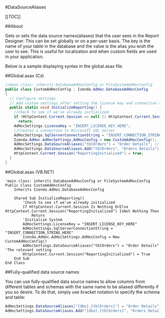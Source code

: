 #DataSourceAliases

[[_TOC_]]

##About

Gets or sets the data source names(aliases) that the user sees in the Report Designer. This can be set globally or on a per-user basis. The key is the name of your table in the database and the value is the alias you wish the user to see. This is useful for localization and when custom fields are used in your application.

Below is a sample displaying syntax in the global.asax file.

##Global.asax (C♯)

```csharp
//main class: inherits DatabaseAdHocConfig or FileSystemAdHocConfig
public class CustomAdHocConfig : Izenda.AdHoc.DatabaseAdHocConfig
{
  // Configure settings
  // Add custom settings after setting the license key and connection string by overriding the ConfigureSettings() method
  public static void InitializeReporting() {
    //Check to see if we've already initialized.
    if (HttpContext.Current.Session == null || HttpContext.Current.Session["ReportingInitialized"] != null)
      return;
    AdHocSettings.LicenseKey = "INSERT_LICENSE_KEY_HERE";
    //Creates a connection to Microsoft SQL Server
    AdHocSettings.SqlServerConnectionString = "INSERT_CONNECTION_STRING_HERE";
    Izenda.AdHoc.AdHocSettings.AdHocConfig = new CustomAdHocConfig();
    AdHocSettings.DataSourceAliases["tblOrders"] = "Order Details"; //The relevant setting
    AdHocSettings.DataSourceAliases.Add("tblOrders", "Orders Details"); //Additional way to set
    HttpContext.Current.Session["ReportingInitialized"] = true;
  }
}
```

##Global.asax (VB.NET)

```visualbasic
'main class: inherits DatabaseAdHocConfig or FileSystemAdHocConfig
Public Class CustomAdHocConfig
    Inherits Izenda.AdHoc.DatabaseAdHocConfig

    Shared Sub InitializeReporting()
        'Check to see if we've already initialized
        If HttpContext.Current.Session Is Nothing OrElse HttpContext.Current.Session("ReportingInitialized") IsNot Nothing Then
            Return
        'Initialize System
        AdHocSettings.LicenseKey = "INSERT_LICENSE_KEY_HERE"
        AdHocSettings.SqlServerConnectionString = "INSERT_CONNECTION_STRING_HERE"
        Izenda.AdHoc.AdHocSettings.AdHocConfig = New CustomAdHocConfig()
        AdHocSettings.DataSourceAliases("tblOrders") = "Order Details" 'The relevant setting
        HttpContext.Current.Session("ReportingInitialized") = True
    End Sub
End Class
```

##Fully-qualified data source names

You can use fully-qualified data source names to allow columns from different tables and schemas with the same name to be aliased differently if you so desire. To do that, simply use bracket notation to specify the schema and table:

```csharp
AdHocSettings.DataSourceAliases["[dbo].[tblOrders]"] = "Order Details";
AdHocSettings.DataSourceAliases.Add("[dbo].[tblOrders]", "Orders Details");
```